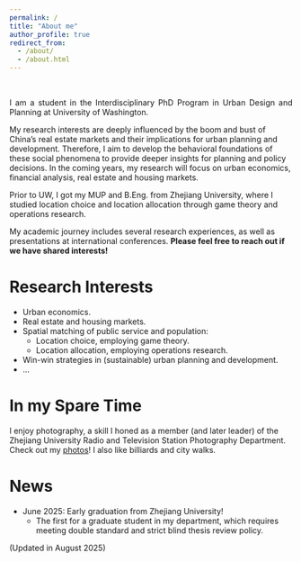 ```yaml
---
permalink: /
title: "About me"
author_profile: true
redirect_from: 
  - /about/
  - /about.html
---
```

<br>
<p style="text-align: justify;">
I am a student in the Interdisciplinary PhD Program in Urban Design and Planning at University of Washington.  

My research interests are deeply influenced by the boom and bust of China’s real estate markets and their implications for urban planning and development. Therefore, I aim to develop the behavioral foundations of these social phenomena to provide deeper insights for planning and policy decisions. In the coming years, my research will focus on urban economics, financial analysis, real estate and housing markets.  

Prior to UW, I got my MUP and B.Eng. from Zhejiang University, where I studied location choice and location allocation through game theory and operations research.  
 
My academic journey includes several research experiences, as well as presentations at international conferences. **Please feel free to reach out if we have shared interests!**  

Research Interests
======
* Urban economics.  
* Real estate and housing markets.  
* Spatial matching of public service and population:
   * Location choice, employing game theory. 
   * Location allocation, employing operations research.    
* Win-win strategies in (sustainable) urban planning and development.  
* ...

In my Spare Time
======
I enjoy photography, a skill I honed as a member (and later leader) of the Zhejiang University Radio and Television Station Photography Department. Check out my [photos](https://hlpgallery.mysxl.cn/)! I also like billiards and city walks.

News
======
* June 2025: Early graduation from Zhejiang University!
  * The first for a graduate student in my department, which requires meeting double standard and strict blind thesis review policy.

(Updated in August 2025)
